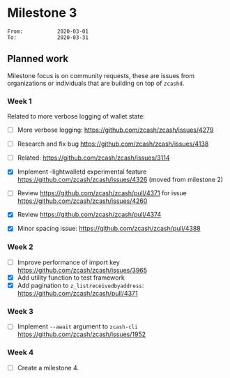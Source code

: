 # Milestone 3

```
From:           2020-03-01
To:             2020-03-31
```

## Planned work

Milestone focus is on community requests, these are issues from organizations or individuals that are building on top of `zcashd`. 

### Week 1

Related to more verbose logging of wallet state:

- [ ] More verbose logging: https://github.com/zcash/zcash/issues/4279

- [ ] Research and fix bug https://github.com/zcash/zcash/issues/4138

- [ ] Related: https://github.com/zcash/zcash/issues/3114

- [x] Implement -lightwalletd experimental feature https://github.com/zcash/zcash/issues/4326 (moved from milestone 2) 

- [ ] Review https://github.com/zcash/zcash/pull/4371 for issue https://github.com/zcash/zcash/issues/4260

- [x] Review https://github.com/zcash/zcash/pull/4374

- [x] Minor spacing issue: https://github.com/zcash/zcash/pull/4388

### Week 2

- [ ] Improve performance of import key https://github.com/zcash/zcash/issues/3965
- [x] Add utility function to test framework
- [x] Add pagination to `z_listreceivedbyaddress`: https://github.com/zcash/zcash/pull/4371 

### Week 3

- [ ] Implement `--await` argument to `zcash-cli` https://github.com/zcash/zcash/issues/1952

### Week 4

- [ ] Create a milestone 4.
